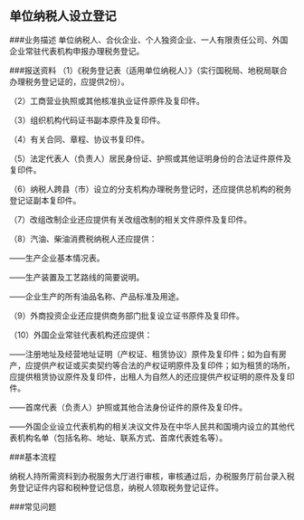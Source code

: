 ## 单位纳税人设立登记

###业务描述
     单位纳税人、合伙企业、个人独资企业、一人有限责任公司、外国企业常驻代表机构申报办理税务登记。

###报送资料
（1）《税务登记表（适用单位纳税人）》（实行国税局、地税局联合办理税务登记证的，应提供2份）。

（2）工商营业执照或其他核准执业证件原件及复印件。

（3）组织机构代码证书副本原件及复印件。

（4）有关合同、章程、协议书复印件。

（5）法定代表人（负责人）居民身份证、护照或其他证明身份的合法证件原件及复印件。

（6）纳税人跨县（市）设立的分支机构办理税务登记时，还应提供总机构的税务登记证副本复印件。

（7）改组改制企业还应提供有关改组改制的相关文件原件及复印件。

（8）汽油、柴油消费税纳税人还应提供：

——生产企业基本情况表。

——生产装置及工艺路线的简要说明。

——企业生产的所有油品名称、产品标准及用途。

（9）外商投资企业还应提供商务部门批复设立证书原件及复印件。

（10）外国企业常驻代表机构还应提供：

——注册地址及经营地址证明（产权证、租赁协议）原件及复印件；如为自有房产，应提供产权证或买卖契约等合法的产权证明原件及复印件；如为租赁的场所，应提供租赁协议原件及复印件，出租人为自然人的还应提供产权证明的原件及复印件。

——首席代表（负责人）护照或其他合法身份证件的原件及复印件。

——外国企业设立代表机构的相关决议文件及在中华人民共和国境内设立的其他代表机构名单（包括名称、地址、联系方式、首席代表姓名等）。

###基本流程

  纳税人持所需资料到办税服务大厅进行审核，审核通过后，办税服务厅前台录入税务登记证件内容和税种登记信息，纳税人领取税务登记证件。

###常见问题




